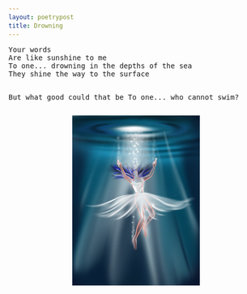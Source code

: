 ```yaml
---
layout: poetrypost
title: Drowning
---
```


<script> actbtn("btndrown") </script>
<div>
<pre>
Your words
Are like sunshine to me
To one... drowning in the depths of the sea
They shine the way to the surface

But what good could that be
To one... who cannot swim?
</pre>
<p align="center">
	<img src="/Portfolio/Digital/lady.jpg" alt="Drowning lady" style="width:50%">
</p>
</div>